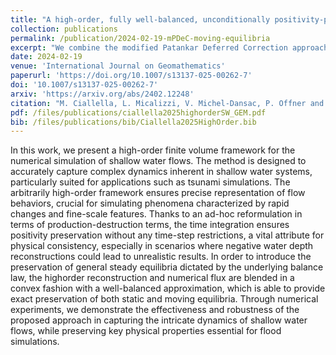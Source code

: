 ```yaml
---
title: "A high-order, fully well-balanced, unconditionally positivity-preserving finite volume framework for flood simulations"
collection: publications
permalink: /publication/2024-02-19-mPDeC-moving-equilibria
excerpt: "We combine the modified Patankar Deferred Correction approach for the positivity of Shallow Water equations with a hydrostatic reconstruction technique to preserve global equilibria. We focus on tough tests aiming at flooding of urban areas."
date: 2024-02-19
venue: 'International Journal on Geomathematics'
paperurl: 'https://doi.org/10.1007/s13137-025-00262-7'
doi: '10.1007/s13137-025-00262-7'
arxiv: 'https://arxiv.org/abs/2402.12248'
citation: "M. Ciallella, L. Micalizzi, V. Michel-Dansac, P. Offner and D. Torlo. &quot;A high-order, fully well-balanced, unconditionally positivity-preserving finite volume framework for flood simulations.&quot; Int J Geomath 16, 6 (2025). https://doi.org/10.1007/s13137-025-00262-7."
pdf: /files/publications/ciallella2025highorderSW_GEM.pdf
bib: /files/publications/bib/Ciallella2025HighOrder.bib
---
```

In this work, we present a high-order finite volume framework for the numerical
simulation of shallow water flows. The method is designed to accurately capture complex dynamics inherent in shallow water systems, particularly suited for
applications such as tsunami simulations. The arbitrarily high-order framework
ensures precise representation of flow behaviors, crucial for simulating phenomena
characterized by rapid changes and fine-scale features. Thanks to an ad-hoc reformulation in terms of production-destruction terms, the time integration ensures
positivity preservation without any time-step restrictions, a vital attribute for
physical consistency, especially in scenarios where negative water depth reconstructions could lead to unrealistic results. In order to introduce the preservation
of general steady equilibria dictated by the underlying balance law, the highorder reconstruction and numerical flux are blended in a convex fashion with a
well-balanced approximation, which is able to provide exact preservation of both
static and moving equilibria. Through numerical experiments, we demonstrate the effectiveness and robustness of the proposed approach in capturing the intricate dynamics of shallow water flows, while preserving key physical properties
essential for flood simulations.
